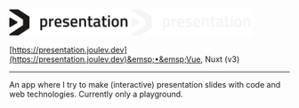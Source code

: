 <img src="/apps/static/public/images/gh-asset/presentation/light.svg#gh-light-mode-only" alt="Logo" height="48px">
<img src="/apps/static/public/images/gh-asset/presentation/dark.svg#gh-dark-mode-only" alt="Logo" height="48px">

[https://presentation.joulev.dev](https://presentation.joulev.dev)&emsp;•&emsp;Vue, Nuxt (v3)

---

An app where I try to make (interactive) presentation slides with code and web technologies. Currently only a playground.
